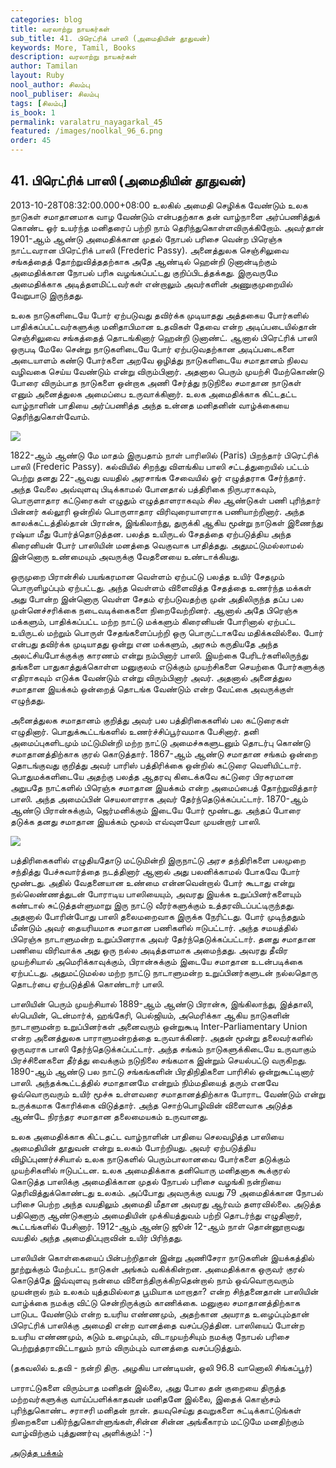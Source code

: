 ```yaml
---
categories: blog
title: வரலாற்று நாயகர்கள்
sub_title: 41. பிரெட்ரிக் பாஸி (அமைதியின் தூதுவன்)
keywords: More, Tamil, Books
description: வரலாற்று நாயகர்கள்
author: Tamilan
layout: Ruby
nool_author: சிலம்பு
nool_publiser: சிலம்பு
tags: [சிலம்பு]
is_book: 1
permalink: varalatru_nayagarkal_45
featured: /images/noolkal_96_6.png
order: 45
---
```



## 41. பிரெட்ரிக் பாஸி (அமைதியின் தூதுவன்)

2013-10-28T08:32:00.000+08:00 உலகில் அமைதி செழிக்க வேண்டும் உலக நாடுகள் சமாதானமாக வாழ வேண்டும் என்பதற்காக தன் வாழ்நாளை அர்ப்பணித்துக் கொண்ட ஓர் உயர்ந்த மனிதரைப் பற்றி நாம் தெரிந்துகொள்ளவிருக்கிறோம். அவர்தான் 1901-ஆம் ஆண்டு அமைதிக்கான முதல் நோபல் பரிசை வென்ற பிரெஞ்சு நாட்டவரான பிரெட்ரிக் பாஸி (Frederic Passy). அனைத்துலக செஞ்சிலுவை சங்கத்தைத் தோற்றுவித்ததற்காக அதே ஆண்டில் ஹென்றி டுனான்டிற்கும் அமைதிக்கான நோபல் பரிசு வழங்கப்பட்டது குறிப்பிடத்தக்கது. இருவருமே அமைதிக்காக அடித்தளமிட்டவர்கள் என்றாலும் அவர்களின் அணுகுமுறையில் வேறுபாடு இருந்தது.

உலக நாடுகளிடையே போர் ஏற்படுவது தவிர்க்க முடியாதது அத்தகைய போர்களில் பாதிக்கப்பட்டவர்களுக்கு மனிதாபிமான உதவிகள் தேவை என்ற அடிப்படையில்தான் செஞ்சிலுவை சங்கத்தைத் தொடங்கினார் ஹென்றி டுனாண்ட். ஆனால் பிரெட்ரிக் பாஸி ஒருபடி மேலே சென்று நாடுகளிடையே போர் ஏற்படுவதற்கான அடிப்படைகளை அடையாளம் கண்டு போர்களை அறவே ஒழித்து நாடுகளிடையே சமாதானம் நிலவ வழிவகை செய்ய வேண்டும் என்று விரும்பினார். அதனால பெரும் முயற்சி மேற்கொண்டு போரை விரும்பாத நாடுகளை ஒன்றாக அணி சேர்த்து நடுநிலை சமாதான நாடுகள் எனும் அனைத்துலக அமைப்பை உருவாக்கினார். உலக அமைதிக்காக கிட்டதட்ட வாழ்நாளின் பாதியை அர்ப்பணித்த அந்த உன்னத மனிதனின் வாழ்க்கையை தெரிந்துகொள்வோம்.

![](http://4.bp.blogspot.com/-CrMrVyInwPw/UmzC3WudPPI/AAAAAAAAEvg/4MiSKiumG7k/s1600/download.jpg)

1822-ஆம் ஆண்டு மே மாதம் இருபதாம் நாள் பாரிஸில் (Paris) பிறந்தார் பிரெட்ரிக் பாஸி (Frederic Passy). கல்வியில் சிறந்து விளங்கிய பாஸி சட்டத்துறையில் பட்டம் பெற்று தனது 22-ஆவது வயதில் அரசாங்க சேவையில் ஓர் எழுத்தராக சேர்ந்தார். அந்த வேலை அவ்வுளவு பிடிக்காமல் போனதால் பத்திரிகை நிருபராகவும், பொருளாதார கட்டுரைகள் எழுதும் எழுத்தாளராகவும் சில ஆண்டுகள் பணி புரிந்தார் பின்னர் கல்லூரி ஒன்றில் பொருளாதார விரிவுரையாளராக பணியாற்றினார். அந்த காலக்கட்டத்தில்தான் பிரான்சு, இங்கிலாந்து, துருக்கி ஆகிய மூன்று நாடுகள் இணைந்து ரஷ்யா மீது போர்த்தொடுத்தன. பலத்த உயிருடல் சேதத்தை ஏற்படுத்திய அந்த கிரைனியன் போர் பாஸியின் மனத்தை வெகுவாக பாதித்தது. அதுமட்டுமல்லாமல் இன்னொரு உண்மையும் அவருக்கு வேதனையை உண்டாக்கியது.

ஒருமுறை பிரான்சில் பயங்கரமான வெள்ளம் ஏற்பட்டு பலத்த உயிர் சேதமும் பொருளிழப்பும் ஏற்பட்டது. அந்த வெள்ளம் விளைவித்த சேதத்தை உணர்ந்த மக்கள் அது போன்ற இன்னொரு வெள்ள சேதம் ஏற்படுவதற்கு முன் அதிலிருந்த தப்ப பல முன்னெச்சரிக்கை நடைவடிக்கைகளை நிறைவேற்றினர். ஆனால் அதே பிரெஞ்சு மக்களும், பாதிக்கப்பட்ட மற்ற நாட்டு மக்களும் கிரைனியன் போரினால் ஏற்பட்ட உயிருடல் மற்றும் பொருள் சேதங்களைப்பற்றி ஒரு பொருட்டாகவே மதிக்கவில்லை. போர் என்பது தவிர்க்க முடியாதது ஒன்று என மக்களும், அரசும் கருதியதே அந்த அலட்சியபோக்குக்கு காரணம் என்று நம்பினார் பாஸி. இயற்கை பேரிடர்களிலிருந்து தங்களை பாதுகாத்துக்கொள்ள மனுகுலம் எடுக்கும் முயற்சிகளை செயற்கை போர்களுக்கு எதிராகவும் எடுக்க வேண்டும் என்று விரும்பினார் அவர். அதனால் அனைத்துல சமாதான இயக்கம் ஒன்றைத் தொடங்க வேண்டும் என்ற வேட்கை அவருக்குள் எழுந்தது.

அனைத்துலக சமாதானம் குறித்து அவர் பல பத்திரிகைகளில் பல கட்டுரைகள் எழுதினார். பொதுக்கூட்டங்களில் உணர்ச்சிப்பூர்வமாக பேசினார். தனி அமைப்புகளிடமும் மட்டுமின்றி மற்ற நாட்டு அமைச்சுகளுடனும் தொடர்பு கொண்டு சமாதானத்திற்காக குரல் கொடுத்தார். 1867-ஆம் ஆண்டு சமாதான சங்கம் ஒன்றை தொடங்குவது குறித்து அவர் பாரிஸ் பத்திரிக்கை ஒன்றில் கட்டுரை வெளியிட்டார். பொதுமக்களிடையே அதற்கு பலத்த ஆதரவு கிடைக்கவே கட்டுரை பிரசுரமான அறுபதே நாட்களில் பிரெஞ்சு சமாதான இயக்கம் என்ற அமைப்பைத் தோற்றுவித்தார் பாஸி. அந்த அமைப்பின் செயலாளராக அவர் தேர்ந்தெடுக்கப்பட்டார். 1870-ஆம் ஆண்டு பிரான்சுக்கும், ஜெர்மனிக்கும் இடையே போர் மூண்டது. அந்தப் போரை தடுக்க தனது சமாதான இயக்கம் மூலம் எவ்வுளவோ முயன்றார் பாஸி.

![](http://3.bp.blogspot.com/-ktPFqfenILs/UmzCVVAwyYI/AAAAAAAAEvc/2xnPh-Oi50U/s1600/Frederic_Passy.jpg)

பத்திரிகைகளில் எழுதியதோடு மட்டுமின்றி இருநாட்டு அரச தந்திரிகளை பலமுறை சந்தித்து பேச்சுவார்த்தை நடத்தினார் ஆனால் அது பலனிக்காமல் போகவே போர் மூண்டது. அதில் வேதனையான உண்மை என்னவென்றால் போர் கூடாது என்று நல்லெண்ணத்துடன் போராடிய பாஸியையும், அவரது இயக்க உறுப்பினர்களையும் கண்டால் சுட்டுத்தள்ளுமாறு இரு நாட்டு வீரர்களுக்கும் உத்தரவிடப்பட்டிருந்தது. அதனால் போரின்போது பாஸி தலைமறைவாக இருக்க நேரிட்டது. போர் முடிந்ததும் மீண்டும் அவர் தையரியமாக சமாதான பணிகளில் ஈடுபட்டார். அந்த சமயத்தில் பிரெஞ்சு நாடாளுமன்ற உறுப்பினராக அவர் தேர்ந்தெடுக்கப்பட்டார். தனது சமாதான பணியை விரிவாக்க அது ஒரு நல்ல அடித்தளமாக அமைந்தது. அவரது தீவிர முயற்சியால் அமெரிக்காவுக்கும், பிரான்சுக்கும் இடையே சமாதான உடன்படிக்கை ஏற்பட்டது. அதுமட்டுமல்ல மற்ற நாட்டு நாடாளுமன்ற உறுப்பினர்களுடன் நல்லதொரு தொடர்பை ஏற்படுத்திக் கொண்டார் பாஸி.

பாஸியின் பெரும் முயற்சியால் 1889-ஆம் ஆண்டு பிரான்சு, இங்கிலாந்து, இத்தாலி, ஸ்பெயின், டென்மார்க், ஹங்கேரி, பெல்ஜியம், அமெரிக்கா ஆகிய நாடுகளின் நாடாளுமன்ற உறுப்பினர்கள் அனைவரும் ஒன்றுகூடி Inter-Parliamentary Union என்ற அனைத்துலக பாராளுமன்றத்தை உருவாக்கினர். அதன் மூன்று தலைவர்களில் ஒருவராக பாஸி தேர்ந்தெடுக்கப்பட்டார். அந்த சங்கம் நாடுகளுக்கிடையே உருவாகும் பிரச்சினைகளை தீர்த்து வைக்கும் நடுநிலை சங்கமாக இன்றும் செயல்பட்டு வருகிறது. 1890-ஆம் ஆண்டு பல நாட்டு சங்கங்களின் பிரதிநிதிகளை பாரிசில் ஒன்றுகூட்டினார் பாஸி. அந்தக்கூட்டத்தில் சமாதானமே என்றும் நிம்மதியைத் தரும் எனவே ஒவ்வொருவரும் உயிர் மூச்சு உள்ளவரை சமாதானத்திற்காக போராட வேண்டும் என்று உருக்கமாக கோரிக்கை விடுத்தார். அந்த சொற்பொழிவின் விளைவாக அடுத்த ஆண்டே நிரந்தர சமாதான தலைமையகம் உருவானது.

உலக அமைதிக்காக கிட்டதட்ட வாழ்நாளின் பாதியை செலவழித்த பாஸியை அமைதியின் தூதுவன் என்று உலகம் போற்றியது. அவர் ஏற்படுத்திய விழிப்புணர்ச்சியால் உலக நாடுகளில் பெரும்பாலானவை போர்களை தடுக்கும் முயற்சிகளில் ஈடுபட்டன. உலக அமைதிக்காக தனியொரு மனிதனாக கூக்குரல் கொடுத்த பாஸிக்கு அமைதிக்கான முதல் நோபல் பரிசை வழங்கி நன்றியை தெரிவித்துக்கொண்டது உலகம். அப்போது அவருக்கு வயது 79 அமைதிக்கான நோபல் பரிசை பெற்ற அந்த வயதிலும் அமைதி மீதான அவரது ஆர்வம் தளரவில்லை. அடுத்த பதினொரு ஆண்டுகளும் அமைதியின் முக்கியத்துவம் பற்றி தொடர்ந்து எழுதினார், கூட்டங்களில் பேசினார். 1912-ஆம் ஆண்டு ஜூன் 12-ஆம் நாள் தொன்னூறாவது வயதில் அந்த அமைதிப்புறாவின் உயிர் பிரிந்தது.

பாஸியின் கொள்கையைப் பின்பற்றிதான் இன்று அணிசேரா நாடுகளின் இயக்கத்தில் நூற்றுக்கும் மேற்பட்ட நாடுகள் அங்கம் வகிக்கின்றன. அமைதிக்காக ஒருவர் குரல் கொடுத்தே இவ்வுளவு நன்மை விளைந்திருக்கிறதென்றால் நாம் ஒவ்வொருவரும் முயன்றால் நம் உலகம் யுத்தமில்லாத பூமியாக மாறாதா? என்ற சிந்தனைதான் பாஸியின் வாழ்க்கை நமக்கு விட்டு சென்றிருக்கும் காணிக்கை. மனுகுல சமாதானத்திற்காக பாடுபட வேண்டும் என்ற உயரிய எண்ணமும், அதற்கான அயராத உழைப்பும்தான் பிரெட்ரிக் பாஸிக்கு அமைதி என்ற வானத்தை வசப்படுத்தின. பாஸியைப் போன்ற உயரிய எண்ணமும், கடும் உழைப்பும், விடாமுயற்சியும் நமக்கு நோபல் பரிசை பெற்றுத்தராவிட்டாலும் நாம் விரும்பும் வானத்தை வசப்படுத்தும்.

(தகவலில் உதவி - நன்றி திரு. அழகிய பாண்டியன், ஒலி 96.8 வானொலி சிங்கப்பூர்)

பாராட்டுகளை விரும்பாத மனிதன் இல்லை, அது போல தன் குறையை திருத்த மற்றவர்களுக்கு வாய்ப்பளிக்காதவன் மனிதனே இல்லை, இதைக் கொஞ்சம் புரிந்துகொண்ட சராசரி மனிதன் நான். தயவுசெய்து தவறுகளை சுட்டிக்காட்டுங்கள் நிறைகளை பகிர்ந்துகொள்ளுங்கள்,சின்ன சின்ன அங்கீகாரம் மட்டுமே மனதிற்கும் வாழ்விற்கும் புத்துணர்வு அளிக்கும்! :-)

[அடுத்த பக்கம்](varalatru_nayagarkal_46)